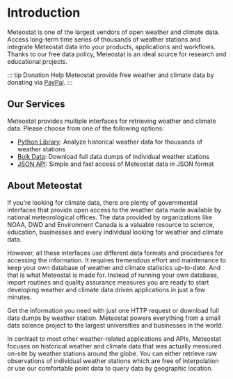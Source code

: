 # Introduction

Meteostat is one of the largest vendors of open weather and climate data. Access long-term time series of thousands of weather stations and integrate Meteostat data into your products, applications and workflows. Thanks to our free data policy, Meteostat is an ideal source for research and educational projects.

::: tip Donation
Help Meteostat provide free weather and climate data by donating via [PayPal](https://paypal.me/meteostat).
:::

## Our Services

Meteostat provides multiple interfaces for retrieving weather and climate data. Please choose from one of the following options:

* [Python Library](/python/): Analyze historical weather data for thousands of weather stations
* [Bulk Data](/bulk/): Download full data dumps of individual weather stations
* [JSON API](/api/): Simple and fast access of Meteostat data in JSON format

## About Meteostat

If you’re looking for climate data, there are plenty of governmental interfaces that provide open access to the weather data made available by national meteorological offices. The data provided by organizations like NOAA, DWD and Environment Canada is a valuable resource to science, education, businesses and every individual looking for weather and climate data.

However, all these interfaces use different data formats and procedures for accessing the information. It requires tremendous effort and maintenance to keep your own database of weather and climate statistics up-to-date. And that is what Meteostat is made for. Instead of running your own database, import routines and quality assurance measures you are ready to start developing weather and climate data driven applications in just a few minutes.

Get the information you need with just one HTTP request or download full data dumps by weather station. Meteostat powers everything from a small data science project to the largest universities and businesses in the world.

In contrast to most other weather-related applications and APIs, Meteostat focuses on historical weather and climate data that was actually measured on-site by weather stations around the globe. You can either retrieve raw observations of individual weather stations which are free of interpolation or use our comfortable point data to query data by geographic location.
